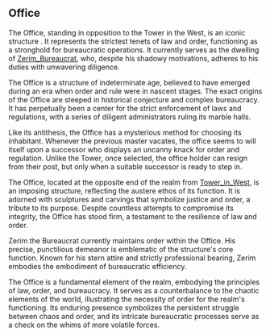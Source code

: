 ## Office

The Office, standing in opposition to the Tower in the West, is an iconic structure . It represents the strictest tenets of law and order, functioning as a stronghold for bureaucratic operations. It currently serves as the dwelling of [Zerim_Bureaucrat](../People/Zerim_Bureaucrat.md), who, despite his shadowy motivations, adheres to his duties with unwavering diligence.

The Office is a structure of indeterminate age, believed to have emerged during an era when order and rule were in nascent stages. The exact origins of the Office are steeped in historical conjecture and complex bureaucracy. It has perpetually been a center for the strict enforcement of laws and regulations, with a series of diligent administrators ruling its marble halls.

Like its antithesis, the Office has a mysterious method for choosing its inhabitant. Whenever the previous master vacates, the office seems to will itself upon a successor who displays an uncanny knack for order and regulation. Unlike the Tower, once selected, the office holder can resign from their post, but only when a suitable successor is ready to step in.

The Office, located at the opposite end of the realm from [Tower_in_West](Tower_in_West.md), is an imposing structure, reflecting the austere ethos of its function. It is adorned with sculptures and carvings that symbolize justice and order, a tribute to its purpose. Despite countless attempts to compromise its integrity, the Office has stood firm, a testament to the resilience of law and order.

Zerim the Bureaucrat currently maintains order within the Office. His precise, punctilious demeanor is emblematic of the structure's core function. Known for his stern attire and strictly professional bearing, Zerim embodies the embodiment of bureaucratic efficiency.

The Office is a fundamental element of the realm, embodying the principles of law, order, and bureaucracy. It serves as a counterbalance to the chaotic elements of the world, illustrating the necessity of order for the realm's functioning. Its enduring presence symbolizes the persistent struggle between chaos and order, and its intricate bureaucratic processes serve as a check on the whims of more volatile forces.